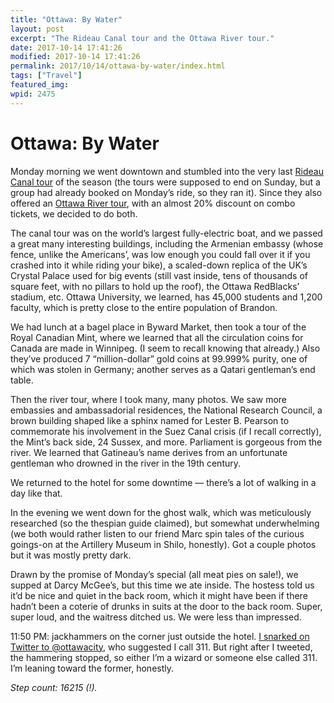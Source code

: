```yaml
---
title: "Ottawa: By Water"
layout: post
excerpt: "The Rideau Canal tour and the Ottawa River tour."
date: 2017-10-14 17:41:26
modified: 2017-10-14 17:41:26
permalink: 2017/10/14/ottawa-by-water/index.html
tags: ["Travel"]
featured_img: 
wpid: 2475
---
```


# Ottawa: By Water

Monday morning we went downtown and stumbled into the very last [Rideau Canal tour](http://rideaucanalcruises.ca/en/) of the season (the tours were supposed to end on Sunday, but a group had already booked on Monday’s ride, so they ran it). Since they also offered an [Ottawa River tour](https://paulsboatline.com/en/), with an almost 20% discount on combo tickets, we decided to do both.

The canal tour was on the world’s largest fully-electric boat, and we passed a great many interesting buildings, including the Armenian embassy (whose fence, unlike the Americans’, was low enough you could fall over it if you crashed into it while riding your bike), a scaled-down replica of the UK’s Crystal Palace used for big events (still vast inside, tens of thousands of square feet, with no pillars to hold up the roof), the Ottawa RedBlacks’ stadium, etc. Ottawa University, we learned, has 45,000 students and 1,200 faculty, which is pretty close to the entire population of Brandon.

We had lunch at a bagel place in Byward Market, then took a tour of the Royal Canadian Mint, where we learned that all the circulation coins for Canada are made in Winnipeg. (I seem to recall knowing that already.) Also they’ve produced 7 “million-dollar” gold coins at 99.999% purity, one of which was stolen in Germany; another serves as a Qatari gentleman’s end table.

Then the river tour, where I took many, many photos. We saw more embassies and ambassadorial residences, the National Research Council, a brown building shaped like a sphinx named for Lester B. Pearson to commemorate his involvement in the Suez Canal crisis (if I recall correctly), the Mint’s back side, 24 Sussex, and more. Parliament is gorgeous from the river. We learned that Gatineau’s name derives from an unfortunate gentleman who drowned in the river in the 19th century.

We returned to the hotel for some downtime — there’s a lot of walking in a day like that.

In the evening we went down for the ghost walk, which was meticulously researched (so the thespian guide claimed), but somewhat underwhelming (we both would rather listen to our friend Marc spin tales of the curious goings-on at the Artillery Museum in Shilo, honestly). Got a couple photos but it was mostly pretty dark.

Drawn by the promise of Monday’s special (all meat pies on sale!), we supped at Darcy McGee’s, but this time we ate inside. The hostess told us it’d be nice and quiet in the back room, which it might have been if there hadn’t been a coterie of drunks in suits at the door to the back room. Super, super loud, and the waitress ditched us. We were less than impressed.

11:50 PM: jackhammers on the corner just outside the hotel. [I snarked on Twitter to @ottawacity](https://twitter.com/pjohanneson/status/915062022013882369), who suggested I call 311. But right after I tweeted, the hammering stopped, so either I’m a wizard or someone else called 311. I’m leaning toward the former, honestly.

*Step count: 16215 (!).*